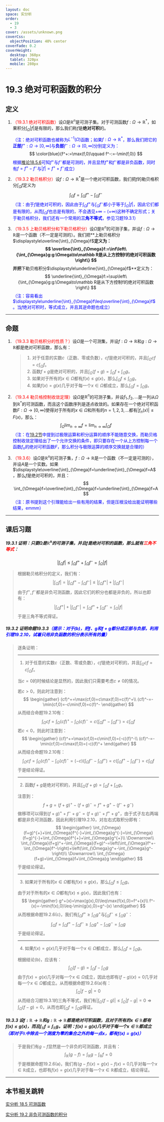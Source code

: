 ```yaml
---
layout: doc
space: 实分析
order:
  - 19
  - 3
cover: /assets/unknown.png
coverCss:
  objectPosition: 40% center
coverFade: 0.2
coverHeight:
  desktop: 360px
  tablet: 320px
  mobile: 280px
---
```

# 19.3 绝对可积函数的积分

## 定义

1. <span style="color:red">（19.3.1 绝对可积函数）</span>设$\Omega$是$\mathbb R^n$是可测子集。对于可测函数$f:\Omega\to\mathbb R^*$，如果积分$\displaystyle\int_{\Omega}|f|$是有限的，那么我们称$f$是**绝对可积**的。

   <span style="color:blue">（注：绝对可积函数也被称为$L^{-1}(\Omega)$函数；如果$f:\Omega\to\mathbb R^*$，那么我们把它的**正部**$f^+:\Omega\to[0,\infty]$与**负部**$f^-:\Omega\to[0,\infty]$分别定义为：</span>
   $$
   \color{blue}{f^+:=\max(f,0)\qquad f^-:=-\min(f,0)}
   $$
   <span style="color:blue">根据[推论18.5.6](/docs/Real-Analysis/Chap18/Sec5.md)可知$f^+$与$f^-$都是可测的，并且显然$f^+$和$f^-$都是非负函数，同时有$f=f^+-f^-$与$|f|=f^++f^-$成立）</span>

2. <span style="color:red">（19.3.2 勒贝格积分）</span>设$f:\Omega\to\mathbb R^*$是一个绝对可积函数，我们把$f$的勒贝格积分$\displaystyle\int_{\Omega}f$定义为
   $$
   \int_{\Omega}f=\int_{\Omega}f^+-\int_{\Omega}f^-
   $$
   <span style="color:blue">（注：由于$f$是绝对可积的，因此由于$\displaystyle\int_{\Omega}f^+$与$\displaystyle\int_{\Omega}f^-$都小于等于$\displaystyle\int_{\Omega}|f|$，因此它们都是有限的，从而$\displaystyle\int_{\Omega}f$也总是有限的，不会遇见$+\infty-(+\infty)$这种不确定形式；关于勒贝格积分，我们还有一个常用的**三角不等式**，参见习题19.3.1）</span>

3. <span style="color:red">（19.3.5 上勒贝格积分和下勒贝格积分）</span>设$\Omega$是$\mathbb R^n$的可测子集，并设$f:\Omega\to\mathbb R$是一个函数（不一定是可测的）。我们把**上勒贝格积分$\displaystyle\overline{\int}_{\Omega}f$**定义为：
   $$
   \overline{\int}_{\Omega}f:=\inf\left\{\int_{\Omega}g:g:\Omega\to\mathbb R是从上方控制f的绝对可积函数\right\}
   $$
   并把**下勒贝格积分$\displaystyle\underline{\int}_{\Omega}f$**定义为：
   $$
   \underline{\int}_{\Omega}f:=\sup\left\{\int_{\Omega}g:g:\Omega\to\mathbb R是从下方控制f的绝对可积函数\right\}
   $$
   <span style="color:blue">（注：容易看出$\displaystyle\underline{\int}_{\Omega}f\leq\overline{\int}_{\Omega}f$。当$f$绝对可积时，等式成立，并且其逆命题也成立）</span>

---

## 命题

1. <span style="color:red">（19.3.3 勒贝格积分的性质？）</span>设$\Omega$是一个可测集，并设$f:\Omega\to\mathbb R$和$g:\Omega\to\mathbb R$都是绝对可积函数，那么有：

   > 1. 对于任意的实数$c$（正数、零或负数），$cf$是绝对可积的，并且$\displaystyle\int_{\Omega}cf=c\int_{\Omega}f$。
   > 2. 函数$f+g$是绝对可积的，并且$\displaystyle\int_{\Omega}(f+g)=\int_{\Omega}f+\int_{\Omega}g$。
   > 3. 如果对于所有的$x\in\Omega$都有$f(x)\leq g(x)$，那么$\displaystyle\int_{\Omega}f\leq\int_{\Omega}g$。
   > 4. 如果$f(x)=g(x)$几乎对于每一个$x\in\Omega$都成立，那么$\displaystyle\int_{\Omega}f=\int_{\Omega}g$。

2. <span style="color:red">（19.3.4 勒贝格控制收敛定理）</span>设$\Omega$是$\mathbb R^n$的可测子集，并设$f_1,f_2,...$是一列从$\Omega$到$\mathbb R^*$的可测函数，而且这个函数序列是逐点收敛的。如果存在一个绝对可积函数$F:\Omega\to[0,\infty]$使得对于所有的$x\in\Omega$和所有的$n=1,2,3,...$都有$|f_n(x)|\leq F(x)$，那么：
   $$
   \int_{\Omega}\lim_{n\to\infty}f=\lim_{n\to\infty}\int_{\Omega}f
   $$
   <span style="color:blue">（注：在[19.2节](/docs/Real-Analysis/Chap19/Sec2.md)中提到过极限运算和积分运算的顺序不能随意交换，而勒贝格控制收敛定理给出了一个允许交换的条件，即只要存在一个从上方控制每一个函数$f_n$的绝对可积函数$F$，那么积分与极限运算的顺序交换就是合理的）</span>
   
3. <span style="color:red">（19.3.6）</span>设$\Omega$是$\mathbb R^n$的可测子集，$f:\Omega\to\mathbb R$是一个函数（不一定是可测的），并设$A$是一个实数。如果$\displaystyle\overline{\int}_{\Omega}f=\underline{\int}_{\Omega}f=A$，那么$f$是绝对可积的，并且：
   $$
   \int_{\Omega}f=\overline{\int}_{\Omega}f=\underline{\int}_{\Omega}f=A
   $$
   <span style="color:blue">（注：原书提到这个引理能给出一些有用的结果，但是压根没给出能证明哪些结果，emmm）</span>

---

## 课后习题

##### 19.3.1 证明：只要$\Omega$是$\mathbb R^n$的可测子集，并且$f$是绝对可积的函数，那么就有<span style="color:red">三角不等式</span>：

$$
\left|\int_{\Omega}f\right|\leq\int_{\Omega}f^++\int_{\Omega}f^-=\int_{\Omega}|f|
$$

> 根据勒贝格积分的定义，我们有：
> $$
> \left|\int_{\Omega}f\right|=\left|\int_{\Omega}f^+-\int_{\Omega}f^-\right|\leq\left|\int_{\Omega}f^+\right|+\left|\int_{\Omega}f^-\right|
> $$
> 由于$f^+,f^-$都是非负可测函数，因此它们的积分也都是非负的，所以也即有：
> $$
> \left|\int_{\Omega}f^+\right|+\left|\int_{\Omega}f^-\right|=\int_{\Omega}f^++\int_{\Omega}f^-=\int_{\Omega}|f|
> $$
> 于是三角不等式得证。

##### 19.3.2 证明命题19.3.3<span style="color:blue">（提示：对于(b)，把$f$、$g$和$f+g$都分成正部与负部，利用引理19.2.10，试着只用非负函数的积分表示所有的量）</span>

> 逐条证明：
>
> ---
>
> 1. 对于任意的实数$c$（正数、零或负数），$cf$是绝对可积的，并且$\displaystyle\int_{\Omega}cf=c\int_{\Omega}f$。
>
> 当$c=0$的时候结论是显然的，因此我们只需要考虑$c\ne 0$的情况。
>
> 若$c>0$，则此时注意到：
> $$
> \begin{gather}
> (cf)^+=\max(cf,0)=c\max(f,0)=c(f)^+\\
> (cf)^-=-\min(cf,0)=-c\min(f,0)=c(f)^-
> \end{gather}
> $$
> 从而结合命题19.2.10有：
> $$
> \int_{\Omega}cf=\int_{\Omega}(cf)^+-\int_{\Omega}(cf)^-=c\left(\int_{\Omega}f^+-\int_{\Omega}f^-\right)=c\int_{\Omega}f
> $$
> 若$c<0$​，则此时注意到：
> $$
> \begin{gather}
> (cf)^+=\max(cf,0)=c\min(f,0)=(-c)(f)^-\\
> (cf)^-=-\min(cf,0)=c\max(f,0)=(-c)(f)^+
> \end{gather}
> $$
> 从而结合命题19.2.10有：
> $$
> \int_{\Omega}cf=\int_{\Omega}(cf)^+-\int_{\Omega}(cf)^-=(-c)\left(\int_{\Omega}f^--\int_{\Omega}f^+\right)=c\left(\int_{\Omega}f^+-\int_{\Omega}f^-\right)=c\int_{\Omega}f
> $$
> 于是结论得证。
>
> ---
>
> 2. 函数$f+g$是绝对可积的，并且$\displaystyle\int_{\Omega}(f+g)=\int_{\Omega}f+\int_{\Omega}g$。
>
> 注意到：
> $$
> f+g=(f+g)^{+}-(f+g)^{-}=f^{+}+g^{+}-(f^{-}+g^{-})
> $$
> 做移项可以得到$(f+g)^{+}+f^{-}+g^{-}=(f+g)^{-}+f^{+}+g^{+}$，由于式子左右两端都是非负可测函数，因此利用引理19.2.10，对左右式取积分即有：
> $$
> \begin{gather}
> \int_{\Omega}(f+g)^{+}+\int_{\Omega}f^{-}+\int_{\Omega}g^{-}=\int_{\Omega}(f+g)^{-}+\int_{\Omega}f^{+}+\int_{\Omega}g^{+}\\
> \Downarrow\\
> \int_{\Omega}(f+g)^+-\int_{\Omega}(f+g)^-=\left(\int_{\Omega}f^+-\int_{\Omega}f^-\right)+\left(\int_{\Omega}g^+-\int_{\Omega}g^-\right)\\
> \Downarrow\\
> \int_{\Omega}(f+g)=\int_{\Omega}f+\int_{\Omega}g
> \end{gather}
> $$
> 于是结论得证。
>
> ---
>
> 3. 如果对于所有的$x\in\Omega$都有$f(x)\leq g(x)$，那么$\displaystyle\int_{\Omega}f\leq\int_{\Omega}g$。
>
> 由于对于所有的$x\in\Omega$都有$f(x)\leq g(x)$，因此我们也有：
> $$
> \begin{gather}
> g^+(x)=\max(g(x),0)\leq\max(f(x),0)=f^+(x)\\
> f^-(x)=-\min(f(x),0)\leq-\min(g(x),0)=g^-(x)
> \end{gather}
> $$
> 从而根据命题19.2.6(c)，我们有$\displaystyle\int_{\Omega}f^+\geq\int_{\Omega}g^+$与$\displaystyle\int_{\Omega}f^-\leq\int_{\Omega}g^-$：
> $$
> \int_{\Omega}f=\int_{\Omega}f^+-\int_{\Omega}f^-\geq\int_{\Omega}g^+-\int_{\Omega}g^-=\int_{\Omega}g
> $$
> 于是结论得证。
>
> ---
>
> 4. 如果$f(x)=g(x)$几乎对于每一个$x\in\Omega$都成立，那么$\displaystyle\int_{\Omega}f=\int_{\Omega}g$。
>
> 根据结论(b)，应该有：
> $$
> \int_{\Omega}(f-g)=\int_{\Omega}f-\int_{\Omega}g
> $$
> 由于$f(x)=g(x)$几乎对每一个$x\in\Omega$成立，因此也即有$(f-g)(x)=0$几乎对每一个$x\in\Omega$都成立。从而根据命题19.2.6(a)有：
> $$
> \int_{\Omega}|f-g|=0
> $$
> 从而结合习题19.3.1的三角不等式，我们有$\displaystyle\left|\int_{\Omega}(f-g)\right|\leq\int_{\Omega}|f-g|=0\Longrightarrow\int_{\Omega}(f-g)=0$，从而也即$\displaystyle\int_{\Omega}f=\int_{\Omega}g$得证。

##### 19.3.3 设$f:\mathbb R\to\mathbb R$和$g:\mathbb R\to\mathbb R$都是绝对可积函数，且对于所有的$x\in\mathbb R$都有$f(x)\leq g(x)$，而且$\displaystyle\int_{\mathbb R}f=\int_{\mathbb R}g$。证明：$f(x)=g(x)$几乎对于每一个$x\in\mathbb R$都成立<span style="color:blue">（即对于$\mathbb R$中除去一个测度为零的集合之外的每一点$x$，都有$f(x)=g(x)$）</span>

> 于是我们有$g-f$显然是一个非负的可测函数，并且有：
> $$
> \int_{\mathbb R}(g-f)=\int_{\mathbb R}g-\int_{\mathbb R}f=0
> $$
> 于是根据命题19.2.6(a)，我们有$(g-f)(x)=g(x)-f(x)=0$几乎对每一个$x\in\mathbb R$成立，也即有$f(x)=g(x)$几乎对于每一个$x\in\mathbb R$都成立，结论得证。

---

## 本节相关跳转

[实分析 18.5 可测函数](/docs/Real-Analysis/Chap18/Sec5.md)

[实分析 19.2 非负可测函数的积分](/docs/Real-Analysis/Chap19/Sec2.md)

